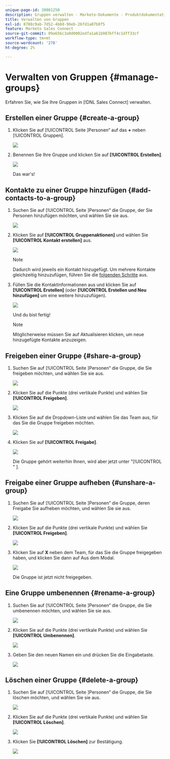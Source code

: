 ```yaml
---
unique-page-id: 30081250
description: Gruppen verwalten - Marketo-Dokumente - Produktdokumentation
title: Verwalten von Gruppen
exl-id: 8788c9ab-7d52-4b8d-96eb-26fd1a07b0f5
feature: Marketo Sales Connect
source-git-commit: 09a656c3a0d0002edfa1a61b987bff4c1dff33cf
workflow-type: tm+mt
source-wordcount: '278'
ht-degree: 2%

---
```


# Verwalten von Gruppen {#manage-groups}

Erfahren Sie, wie Sie Ihre Gruppen in [!DNL Sales Connect] verwalten.

## Erstellen einer Gruppe {#create-a-group}

1. Klicken Sie auf [!UICONTROL  Seite ]Personen“ auf das **+** neben [!UICONTROL Gruppen].

   ![](assets/one-4.png)

1. Benennen Sie Ihre Gruppe und klicken Sie auf **[!UICONTROL Erstellen]**.

   ![](assets/two-3.png)

   Das war&#39;s!

## Kontakte zu einer Gruppe hinzufügen {#add-contacts-to-a-group}

1. Suchen Sie auf [!UICONTROL  Seite ]Personen“ die Gruppe, der Sie Personen hinzufügen möchten, und wählen Sie sie aus.

   ![](assets/three-3.png)

1. Klicken Sie auf **[!UICONTROL Gruppenaktionen]** und wählen Sie **[!UICONTROL Kontakt erstellen]** aus.

   ![](assets/four-3.png)

   >[!NOTE]
   >
   >Dadurch wird jeweils ein Kontakt hinzugefügt. Um mehrere Kontakte gleichzeitig hinzuzufügen, führen Sie die [folgenden Schritte](/help/marketo/product-docs/marketo-sales-connect/people/managing-contacts/import-contacts-via-csv.md) aus.

1. Füllen Sie die Kontaktinformationen aus und klicken Sie auf **[!UICONTROL Erstellen]** (oder **[!UICONTROL Erstellen und Neu hinzufügen]** um eine weitere hinzuzufügen).

   ![](assets/five-3.png)

   Und du bist fertig!

   >[!NOTE]
   >
   >Möglicherweise müssen Sie auf Aktualisieren klicken, um neue hinzugefügte Kontakte anzuzeigen.

## Freigeben einer Gruppe {#share-a-group}

1. Suchen Sie auf [!UICONTROL  Seite ]Personen“ die Gruppe, die Sie freigeben möchten, und wählen Sie sie aus.

   ![](assets/six.png)

1. Klicken Sie auf die Punkte (drei vertikale Punkte) und wählen Sie **[!UICONTROL Freigeben]**.

   ![](assets/seven.png)

1. Klicken Sie auf die Dropdown-Liste und wählen Sie das Team aus, für das Sie die Gruppe freigeben möchten.

   ![](assets/eight.png)

1. Klicken Sie auf **[!UICONTROL Freigabe]**.

   ![](assets/nine.png)

   Die Gruppe gehört weiterhin Ihnen, wird aber jetzt unter &quot;[!UICONTROL &quot; ].

## Freigabe einer Gruppe aufheben {#unshare-a-group}

1. Suchen Sie auf [!UICONTROL  Seite ]Personen“ die Gruppe, deren Freigabe Sie aufheben möchten, und wählen Sie sie aus.

   ![](assets/ten.png)

1. Klicken Sie auf die Punkte (drei vertikale Punkte) und wählen Sie **[!UICONTROL Freigeben]**.

   ![](assets/eleven.png)

1. Klicken Sie auf **X** neben dem Team, für das Sie die Gruppe freigegeben haben, und klicken Sie dann auf Aus dem Modal.

   ![](assets/twelve.png)

   Die Gruppe ist jetzt nicht freigegeben.

## Eine Gruppe umbenennen {#rename-a-group}

1. Suchen Sie auf [!UICONTROL  Seite ]Personen“ die Gruppe, die Sie umbenennen möchten, und wählen Sie sie aus.

   ![](assets/six.png)

1. Klicken Sie auf die Punkte (drei vertikale Punkte) und wählen Sie **[!UICONTROL Umbenennen]**.

   ![](assets/thirteen.png)

1. Geben Sie den neuen Namen ein und drücken Sie die Eingabetaste.

   ![](assets/fourteen.png)

## Löschen einer Gruppe {#delete-a-group}

1. Suchen Sie auf [!UICONTROL  Seite ]Personen“ die Gruppe, die Sie löschen möchten, und wählen Sie sie aus.

   ![](assets/fifteen.png)

1. Klicken Sie auf die Punkte (drei vertikale Punkte) und wählen Sie **[!UICONTROL Löschen]**.

   ![](assets/sixteen.png)

1. Klicken Sie **[!UICONTROL Löschen]** zur Bestätigung.

   ![](assets/seventeen.png)
